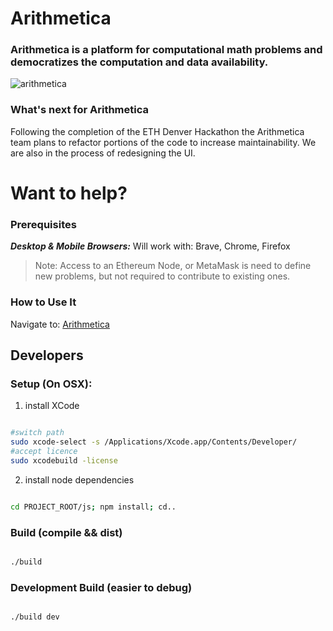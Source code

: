# Arithmetica
### Arithmetica is a platform for computational math problems and democratizes the computation and data availability.

![arithmetica](https://raw.githubusercontent.com/arithm3tica/arithmetica/master/images/arithmetica.gif)

### What's next for Arithmetica
Following the completion of the ETH Denver Hackathon the Arithmetica team plans to refactor portions of the code to increase maintainability. We are also in the process of redesigning the UI.

# Want to help?

### Prerequisites

***Desktop & Mobile Browsers:*** Will work with: Brave, Chrome, Firefox

> Note: Access to an Ethereum Node, or MetaMask is need to define new problems, but not required to contribute to existing ones.

### How to Use It
Navigate to: [Arithmetica](http://arithmetica.network/contribute)


## Developers


### Setup (On OSX):  

1) install XCode

```bash

#switch path
sudo xcode-select -s /Applications/Xcode.app/Contents/Developer/
#accept licence
sudo xcodebuild -license

```

2) install node dependencies

```bash

cd PROJECT_ROOT/js; npm install; cd..

```
### Build (compile && dist)

```bash

./build

```

### Development Build (easier to debug)

```bash

./build dev

```

